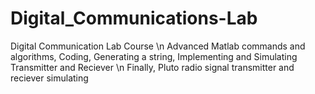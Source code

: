 # Digital_Communications-Lab

Digital Communication Lab Course \n
Advanced Matlab commands and algorithms, Coding, Generating a string, Implementing and Simulating Transmitter and Reciever \n
Finally, Pluto radio signal transmitter and reciever simulating 
